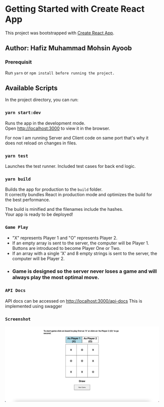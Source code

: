 # Getting Started with Create React App

This project was bootstrapped with [Create React App](https://github.com/facebook/create-react-app).

## Author: Hafiz Muhammad Mohsin Ayoob
### Prerequisit
Run `yarn` or `npm install before running the project.`
## Available Scripts

In the project directory, you can run:

### `yarn start:dev`

Runs the app in the development mode.\
Open [http://localhost:3000](http://localhost:3000) to view it in the browser.

For now I am running Server and Client code on same port that's why it does not reload on changes in files.

### `yarn test`

Launches the test runner. Included test cases for back end logic.

### `yarn build`

Builds the app for production to the `build` folder.\
It correctly bundles React in production mode and optimizes the build for the best performance.

The build is minified and the filenames include the hashes.\
Your app is ready to be deployed!


### `Game Play`

- "X" represents Player 1 and "O" represents Player 2.
- If an empty array is sent to the server, the computer will be Player 1. Buttons are introduced to become Player One or Two.
- If an array with a single 'X' and 8 empty strings is sent to the server, the computer will be Player 2.
- ### Game is designed so the server never loses a game and will always play the most optimal move.


### `API Docs`

API docs can be accessed on [http://localhost:3000/api-docs](http://localhost:3000/api-docs)
This is implemented using swagger

### `Screenshot`

![Game Screenshot](./screenshot.png)
